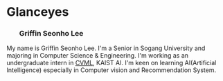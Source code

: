 # Glanceyes

### <span role="image" aria-label="👦🏻" style="font-family: &quot;Apple Color Emoji&quot;, &quot;Segoe UI Emoji&quot;, NotoColorEmoji, &quot;Noto Color Emoji&quot;, &quot;Segoe UI Symbol&quot;, &quot;Android Emoji&quot;, EmojiSymbols; line-height: 1em; white-space: nowrap;">👦🏻</span> Griffin Seonho Lee

My name is Griffin Seonho Lee. I'm a Senior in Sogang University and majoring in Computer Science & Engineering. I'm working as an undergraduate intern in [CVML](https://sites.google.com/view/cvml-kaist/home?authuser=0), KAIST AI. I'm keen on learning AI(Artificial Intelligence) especially in Computer vision and Recommendation System.

